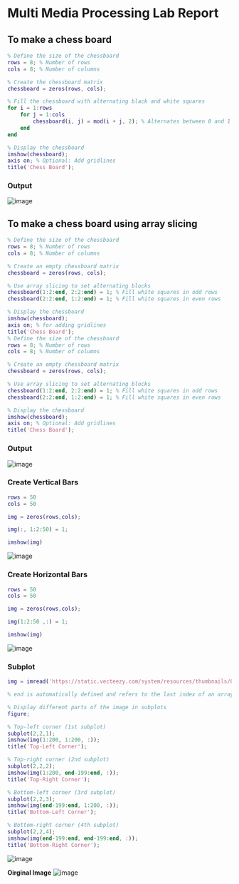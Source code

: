 # Multi Media Processing Lab Report


## To make a chess board


```matlab
% Define the size of the chessboard
rows = 8; % Number of rows
cols = 8; % Number of columns

% Create the chessboard matrix
chessboard = zeros(rows, cols);

% Fill the chessboard with alternating black and white squares
for i = 1:rows
    for j = 1:cols
        chessboard(i, j) = mod(i + j, 2); % Alternates between 0 and 1
    end
end

% Display the chessboard
imshow(chessboard);
axis on; % Optional: Add gridlines
title('Chess Board');

```

### Output

![image](https://github.com/user-attachments/assets/a83850cf-da1e-44a8-9fd5-4cf4281059d5)

## To make a chess board using array slicing

```matlab
% Define the size of the chessboard
rows = 8; % Number of rows
cols = 8; % Number of columns

% Create an empty chessboard matrix
chessboard = zeros(rows, cols);

% Use array slicing to set alternating blocks
chessboard(1:2:end, 2:2:end) = 1; % Fill white squares in odd rows
chessboard(2:2:end, 1:2:end) = 1; % Fill white squares in even rows

% Display the chessboard
imshow(chessboard);
axis on; % for adding gridlines
title('Chess Board');
% Define the size of the chessboard
rows = 8; % Number of rows
cols = 8; % Number of columns

% Create an empty chessboard matrix
chessboard = zeros(rows, cols);

% Use array slicing to set alternating blocks
chessboard(1:2:end, 2:2:end) = 1; % Fill white squares in odd rows
chessboard(2:2:end, 1:2:end) = 1; % Fill white squares in even rows

% Display the chessboard
imshow(chessboard);
axis on; % Optional: Add gridlines
title('Chess Board');

```

### Output
![image](https://github.com/user-attachments/assets/1b6682d3-7ff6-4c1f-8e3a-d9435e916d40)

### Create Vertical Bars

```matlab
rows = 50
cols = 50

img = zeros(rows,cols);

img(:, 1:2:50) = 1;

imshow(img)
```
![image](https://github.com/user-attachments/assets/374d4b0a-b563-4652-9e02-65902d6536a8)


### Create Horizontal Bars
```matlab
rows = 50
cols = 50

img = zeros(rows,cols);

img(1:2:50 ,:) = 1;

imshow(img)
```
![image](https://github.com/user-attachments/assets/6608d749-26a4-4bb6-820f-e53625b76bef)

### Subplot

```matlab
img = imread('https://static.vecteezy.com/system/resources/thumbnails/025/067/762/small_2x/4k-beautiful-colorful-abstract-wallpaper-photo.jpg');

% end is automatically defined and refers to the last index of an array (or matrix) in a given dimension.

% Display different parts of the image in subplots
figure;

% Top-left corner (1st subplot)
subplot(2,2,1);
imshow(img(1:200, 1:200, :));
title('Top-Left Corner');

% Top-right corner (2nd subplot)
subplot(2,2,2);
imshow(img(1:200, end-199:end, :));
title('Top-Right Corner');

% Bottom-left corner (3rd subplot)
subplot(2,2,3);
imshow(img(end-199:end, 1:200, :));
title('Bottom-Left Corner');

% Bottom-right corner (4th subplot)
subplot(2,2,4);
imshow(img(end-199:end, end-199:end, :));
title('Bottom-Right Corner');
```
![image](https://github.com/user-attachments/assets/aeb93e14-ec0e-41cc-b696-3b1d2297fd4c)

**Oirginal Image**
![image](https://github.com/user-attachments/assets/0dc5d25a-630d-482a-b27b-626a2cbfd81b)
